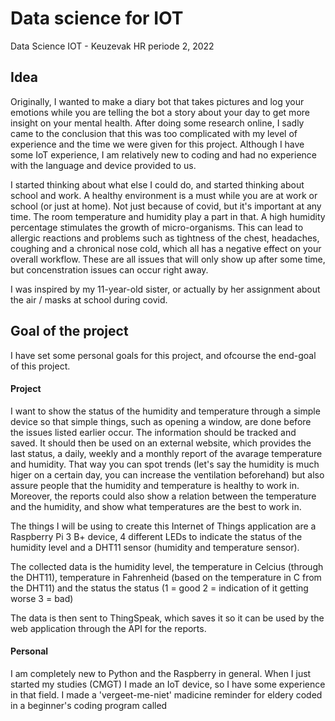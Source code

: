 # Data science for IOT 
Data Science IOT - Keuzevak HR periode 2, 2022

## Idea 
Originally, I wanted to make a diary bot that takes pictures and log your emotions while you are telling the bot a story about your day to get more insight on your mental health. After doing some research online, I sadly came to the conclusion that this was too complicated with my level of experience and the time we were given for this project. Although I have some IoT experience, I am relatively new to coding and had no experience with the language and device provided to us.

I started thinking about what else I could do, and started thinking about school and work. A healthy environment is a must while you are at work or school (or just at home). Not just because of covid, but it's important at any time. The room temperature and humidity play a part in that. A high humidity percentage stimulates the growth of micro-organisms. This can lead to allergic reactions and problems such as tightness of the chest, headaches, coughing and a chronical nose cold, which all has a negative effect on your overall workflow. These are all issues that will only show up after some time, but concenstration issues can occur right away. 

I was inspired by my 11-year-old sister, or actually by her assignment about the air / masks at school during covid. 

## Goal of the project
I have set some personal goals for this project, and ofcourse the end-goal of this project.

#### Project
I want to show the status of the humidity and temperature through a simple device so that simple things, such as opening a window, are done before the issues listed earlier occur. The information should be tracked and saved. It should then be used on an external website, which provides the last status, a daily, weekly and a monthly report of the avarage temperature and humidity. That way you can spot trends (let's say the humidity is much higer on a certain day, you can increase the ventilation beforehand) but also assure people that the humidity and temperature is healthy to work in. Moreover, the reports could also show a relation between the temperature and the humidity, and show what temperatures are the best to work in. 

The things I will be using to create this Internet of Things application are a Raspberry Pi 3 B+ device, 4 different LEDs to indicate the status of the humidity level and a DHT11 sensor (humidity and temperature sensor). 

The collected data is the humidity level, the temperature in Celcius (through the DHT11), temperature in Fahrenheid (based on the temperature in C from the DHT11) and the status the status (1 = good 2 = indication of it getting worse 3 = bad)

The data is then sent to ThingSpeak, which saves it so it can be used by the web application through the API for the reports. 

#### Personal
I am completely new to Python and the Raspberry in general. When I just started my studies (CMGT) I made an IoT device, so I have some experience in that field. I made a 'vergeet-me-niet' madicine reminder for eldery coded in a beginner's coding program called 
